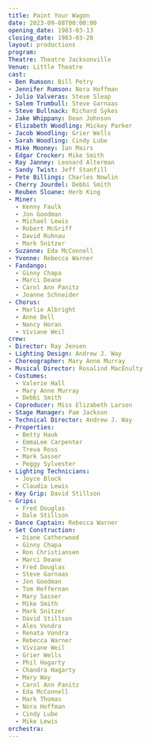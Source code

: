 ```yaml
---
title: Paint Your Wagon
date: 2023-09-08T00:00:00
opening_date: 1983-03-13
closing_date: 1983-03-28
layout: productions
program:
Theatre: Theatre Jacksonville
Venue: Little Theatre
cast:
- Ben Rumson: Bill Petry
- Jennifer Rumson: Nora Hoffman
- Julio Valveras: Steve Sleap
- Salem Trumbull: Steve Garnaas
- Steve Bullnack: Richard Sykes
- Jake Whippany: Dean Johnson
- Elizabeth Woodling: Mickey Parker
- Jacob Woodling: Grier Wells
- Sarah Woodling: Cindy Lube
- Mike Mooney: Ian Mairs
- Edgar Crocker: Mike Smith
- Ray Janney: Leonard Alterman
- Sandy Twist: Jeff Stanfill
- Pete Billings: Charles Nowlin
- Cherry Jourdel: Debbi Smith
- Reuben Sloane: Herb King
- Miner:
  - Kenny Faulk
  - Jon Goodman
  - Michael Lewis
  - Robert McGriff
  - David Ruhnau
  - Mark Snitzer
- Suzanne: Eda McConnell
- Yvonne: Rebecca Warner
- Fandango:
  - Ginny Chapa
  - Marci Deane
  - Carol Ann Panitz
  - Joanne Schneider
- Chorus:
  - Marlie Albright
  - Anne Bell
  - Nancy Horan
  - Viviane Weil
crew:
- Director: Ray Jensen
- Lighting Design: Andrew J. Way
- Choreographer: Mary Anne Murray
- Musical Director: Rosalind MacEnulty
- Costumes:
  - Valerie Hall
  - Mary Anne Murray
  - Debbi Smith
- Coproducer: Miss Elizabeth Larson
- Stage Manager: Pam Jackson
- Technical Director: Andrew J. Way
- Properties:
  - Betty Hauk
  - EmmaLee Carpenter
  - Treva Ross
  - Mark Sasser
  - Peggy Sylvester
- Lighting Technicians:
  - Joyce Block
  - Claudia Lewis
- Key Grip: David Stillson
- Grips:
  - Fred Douglas
  - Dale Stillson
- Dance Captain: Rebecca Warner
- Set Construction:
  - Diane Catherwood
  - Ginny Chapa
  - Ron Christiansen
  - Marci Deane
  - Fred Douglas
  - Steve Garnaas
  - Jon Goodman
  - Tom Heffernan
  - Mary Sasser
  - Mike Smith
  - Mark Snitzer
  - David Stillson
  - Ales Vondra
  - Renata Vondra
  - Rebecca Warner
  - Viviane Weil
  - Grier Wells
  - Phil Hagarty
  - Chandra Hagarty
  - Mary Way
  - Carol Ann Panitz
  - Eda McConnell
  - Mark Thomas
  - Nora Hoffman
  - Cindy Lube
  - Mike Lewis
orchestra:
---
```


